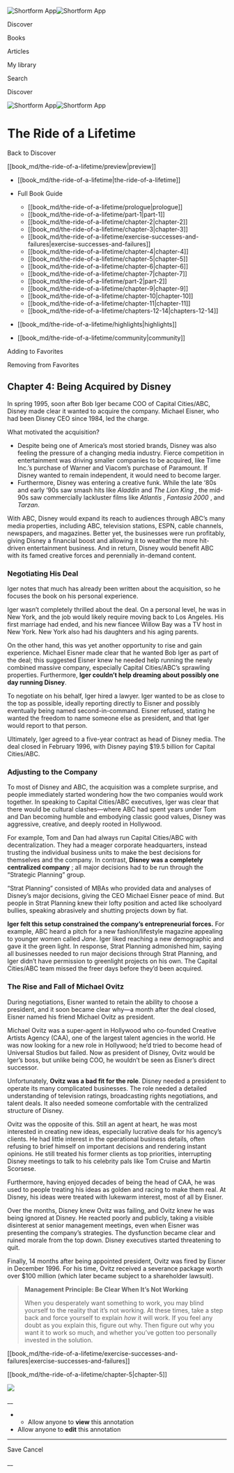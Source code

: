 ![Shortform App](/img/logo.36a2399e.svg)![Shortform App](/img/logo-dark.70c1b072.svg)

Discover

Books

Articles

My library

Search

Discover

![Shortform App](/img/logo.36a2399e.svg)![Shortform App](/img/logo-dark.70c1b072.svg)

# The Ride of a Lifetime

Back to Discover

[[book_md/the-ride-of-a-lifetime/preview|preview]]

  * [[book_md/the-ride-of-a-lifetime|the-ride-of-a-lifetime]]
  * Full Book Guide

    * [[book_md/the-ride-of-a-lifetime/prologue|prologue]]
    * [[book_md/the-ride-of-a-lifetime/part-1|part-1]]
    * [[book_md/the-ride-of-a-lifetime/chapter-2|chapter-2]]
    * [[book_md/the-ride-of-a-lifetime/chapter-3|chapter-3]]
    * [[book_md/the-ride-of-a-lifetime/exercise-successes-and-failures|exercise-successes-and-failures]]
    * [[book_md/the-ride-of-a-lifetime/chapter-4|chapter-4]]
    * [[book_md/the-ride-of-a-lifetime/chapter-5|chapter-5]]
    * [[book_md/the-ride-of-a-lifetime/chapter-6|chapter-6]]
    * [[book_md/the-ride-of-a-lifetime/chapter-7|chapter-7]]
    * [[book_md/the-ride-of-a-lifetime/part-2|part-2]]
    * [[book_md/the-ride-of-a-lifetime/chapter-9|chapter-9]]
    * [[book_md/the-ride-of-a-lifetime/chapter-10|chapter-10]]
    * [[book_md/the-ride-of-a-lifetime/chapter-11|chapter-11]]
    * [[book_md/the-ride-of-a-lifetime/chapters-12-14|chapters-12-14]]
  * [[book_md/the-ride-of-a-lifetime/highlights|highlights]]
  * [[book_md/the-ride-of-a-lifetime/community|community]]



Adding to Favorites 

Removing from Favorites 

## Chapter 4: Being Acquired by Disney

In spring 1995, soon after Bob Iger became COO of Capital Cities/ABC, Disney made clear it wanted to acquire the company. Michael Eisner, who had been Disney CEO since 1984, led the charge.

What motivated the acquisition?

  * Despite being one of America’s most storied brands, Disney was also feeling the pressure of a changing media industry. Fierce competition in entertainment was driving smaller companies to be acquired, like Time Inc.’s purchase of Warner and Viacom’s purchase of Paramount. If Disney wanted to remain independent, it would need to become larger. 
  * Furthermore, Disney was entering a creative funk. While the late ‘80s and early ‘90s saw smash hits like _Aladdin_ and _The Lion King_ , the mid-90s saw commercially lackluster films like _Atlantis_ , _Fantasia 2000_ , and _Tarzan_.



With ABC, Disney would expand its reach to audiences through ABC’s many media properties, including ABC, television stations, ESPN, cable channels, newspapers, and magazines. Better yet, the businesses were run profitably, giving Disney a financial boost and allowing it to weather the more hit-driven entertainment business. And in return, Disney would benefit ABC with its famed creative forces and perennially in-demand content.

### Negotiating His Deal

Iger notes that much has already been written about the acquisition, so he focuses the book on his personal experience.

Iger wasn’t completely thrilled about the deal. On a personal level, he was in New York, and the job would likely require moving back to Los Angeles. His first marriage had ended, and his new fiancee Willow Bay was a TV host in New York. New York also had his daughters and his aging parents.

On the other hand, this was yet another opportunity to rise and gain experience. Michael Eisner made clear that he wanted Bob Iger as part of the deal; this suggested Eisner knew he needed help running the newly combined massive company, especially Capital Cities/ABC’s sprawling properties. Furthermore, **Iger couldn’t help dreaming about possibly one day running Disney**.

To negotiate on his behalf, Iger hired a lawyer. Iger wanted to be as close to the top as possible, ideally reporting directly to Eisner and possibly eventually being named second-in-command. Eisner refused, stating he wanted the freedom to name someone else as president, and that Iger would report to that person.

Ultimately, Iger agreed to a five-year contract as head of Disney media. The deal closed in February 1996, with Disney paying $19.5 billion for Capital Cities/ABC.

### Adjusting to the Company

To most of Disney and ABC, the acquisition was a complete surprise, and people immediately started wondering how the two companies would work together. In speaking to Capital Cities/ABC executives, Iger was clear that there would be cultural clashes—where ABC had spent years under Tom and Dan becoming humble and embodying classic good values, Disney was aggressive, creative, and deeply rooted in Hollywood.

For example, Tom and Dan had always run Capital Cities/ABC with decentralization. They had a meager corporate headquarters, instead trusting the individual business units to make the best decisions for themselves and the company. In contrast, **Disney was a completely centralized company** ; all major decisions had to be run through the “Strategic Planning” group.

“Strat Planning” consisted of MBAs who provided data and analyses of Disney’s major decisions, giving the CEO Michael Eisner peace of mind. But people in Strat Planning knew their lofty position and acted like schoolyard bullies, speaking abrasively and shutting projects down by fiat.

**Iger felt this setup constrained the company’s entrepreneurial forces.** For example, ABC heard a pitch for a new fashion/lifestyle magazine appealing to younger women called _Jane_. Iger liked reaching a new demographic and gave it the green light. In response, Strat Planning admonished him, saying all businesses needed to run major decisions through Strat Planning, and Iger didn’t have permission to greenlight projects on his own. The Capital Cities/ABC team missed the freer days before they’d been acquired.

### The Rise and Fall of Michael Ovitz

During negotiations, Eisner wanted to retain the ability to choose a president, and it soon became clear why—a month after the deal closed, Eisner named his friend Michael Ovitz as president.

Michael Ovitz was a super-agent in Hollywood who co-founded Creative Artists Agency (CAA), one of the largest talent agencies in the world. He was now looking for a new role in Hollywood; he’d tried to become head of Universal Studios but failed. Now as president of Disney, Ovitz would be Iger’s boss, but unlike being COO, he wouldn’t be seen as Eisner’s direct successor.

Unfortunately, **Ovitz was a bad fit for the role**. Disney needed a president to operate its many complicated businesses. The role needed a detailed understanding of television ratings, broadcasting rights negotiations, and talent deals. It also needed someone comfortable with the centralized structure of Disney.

Ovitz was the opposite of this. Still an agent at heart, he was most interested in creating new ideas, especially lucrative deals for his agency’s clients. He had little interest in the operational business details, often refusing to brief himself on important decisions and rendering instant opinions. He still treated his former clients as top priorities, interrupting Disney meetings to talk to his celebrity pals like Tom Cruise and Martin Scorsese.

Furthermore, having enjoyed decades of being the head of CAA, he was used to people treating his ideas as golden and racing to make them real. At Disney, his ideas were treated with lukewarm interest, most of all by Eisner.

Over the months, Disney knew Ovitz was failing, and Ovitz knew he was being ignored at Disney. He reacted poorly and publicly, taking a visible disinterest at senior management meetings, even when Eisner was presenting the company’s strategies. The dysfunction became clear and ruined morale from the top down. Disney executives started threatening to quit.

Finally, 14 months after being appointed president, Ovitz was fired by Eisner in December 1996. For his time, Ovitz received a severance package worth over $100 million (which later became subject to a shareholder lawsuit).

> **Management Principle: Be Clear When It’s Not Working**
> 
> When you desperately want something to work, you may blind yourself to the reality that it’s not working. At these times, take a step back and force yourself to explain _how_ it will work. If you feel any doubt as you explain this, figure out why. Then figure out why you want it to work so much, and whether you’ve gotten too personally invested in the solution.

[[book_md/the-ride-of-a-lifetime/exercise-successes-and-failures|exercise-successes-and-failures]]

[[book_md/the-ride-of-a-lifetime/chapter-5|chapter-5]]

![](https://bat.bing.com/action/0?ti=56018282&Ver=2&mid=d93ec4aa-7c6b-43e3-9bf6-8884b4ea893c&sid=1711133063fa11eebdec89a8b8ae3bbc&vid=171147a063fa11eea7440fcfeb230d96&vids=0&msclkid=N&pi=0&lg=en-US&sw=800&sh=600&sc=24&nwd=1&tl=Shortform%20%7C%20Book&p=https%3A%2F%2Fwww.shortform.com%2Fapp%2Fbook%2Fthe-ride-of-a-lifetime%2Fchapter-4&r=&lt=515&evt=pageLoad&sv=1&rn=699284)

__

  *   * Allow anyone to **view** this annotation
  * Allow anyone to **edit** this annotation



* * *

Save Cancel

__



